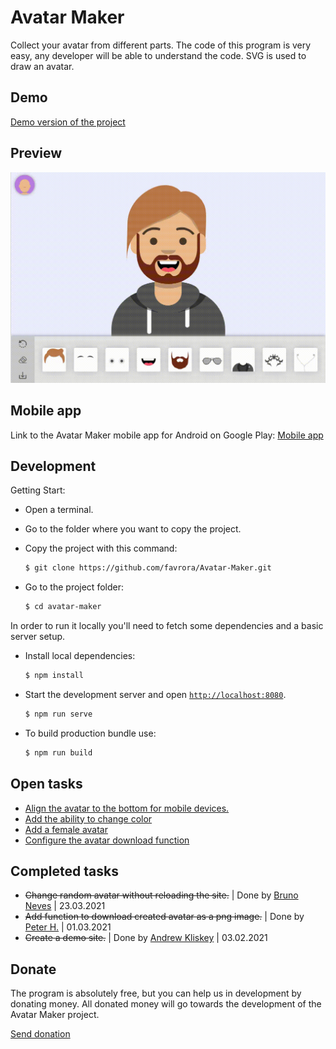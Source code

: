 # Avatar Maker

Collect your avatar from different parts. The code of this program is very easy, any developer will be able to understand the code. SVG is used to draw an avatar.

## Demo

[Demo version of the project](https://avatarx.netlify.app/)

## Preview

<img src="src/assets/img/preview.gif" width="600px">

## Mobile app

Link to the Avatar Maker mobile app for Android on Google Play: [Mobile app](https://play.google.com/store/apps/details?id=com.favrora.avatar)

## Development

Getting Start:
* Open a terminal. 
* Go to the folder where you want to copy the project. 
* Copy the project with this command:

    ```sh
    $ git clone https://github.com/favrora/Avatar-Maker.git
    ```

* Go to the project folder:

    ```sh
    $ cd avatar-maker
    ```

In order to run it locally you'll need to fetch some dependencies and a basic server setup.

* Install local dependencies:

    ```sh
    $ npm install
    ```

* Start the development server and open [`http://localhost:8080`](http://localhost:8080).

    ```sh
    $ npm run serve
    ```
    
* To build production bundle use:

   ```sh
   $ npm run build
   ```

## Open tasks

* [Align the avatar to the bottom for mobile devices.](https://github.com/favrora/Avatar-Maker/issues/9)
* [Add the ability to change color](https://github.com/favrora/Avatar-Maker/issues/14)
* [Add a female avatar](https://github.com/favrora/Avatar-Maker/issues/15)
* [Configure the avatar download function](https://github.com/favrora/Avatar-Maker/issues/16)

## Completed tasks

* ~~Change random avatar without reloading the site.~~ | Done by [Bruno Neves](https://github.com/7br-uno) | 23.03.2021
* ~~Add function to download created avatar as a png image.~~ | Done by [Peter H.](https://github.com/PetFeld) | 01.03.2021
* ~~Create a demo site.~~ | Done by [Andrew Kliskey](https://github.com/andrewkliskey) | 03.02.2021

## Donate

The program is absolutely free, but you can help us in development by donating money. All donated money will go towards the development of the Avatar Maker project.

[Send donation](https://favrora.com/projects/avatar-maker)
